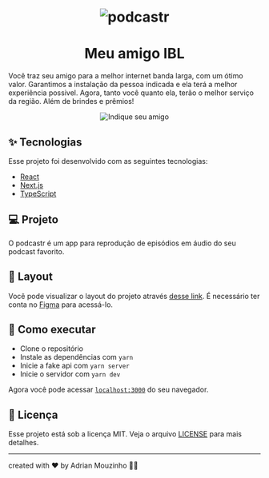 <h1 align="center">
  <img alt="podcastr" title="podcastr" src="http://vpi.meuamigoibl.com.br/assets/img/vpi/user/logo-IBL.png" />
</h1>

<h1 align="center">
  Meu amigo IBL
</h1>

<p>
  Você traz seu amigo para a melhor internet banda larga, com um ótimo valor. Garantimos a instalação da pessoa indicada e ela terá a melhor experiência possivel. Agora, tanto você quanto ela, terão o melhor serviço da região. Além de brindes e prêmios!
</p>

<p align="center">
 <img src="http://vpi.meuamigoibl.com.br/assets/img/vpi/user/logo-vpi/logo.png" alt="Indique seu amigo" />
</p>

## ✨ Tecnologias

Esse projeto foi desenvolvido com as seguintes tecnologias:

- [React](https://reactjs.org)
- [Next.js](https://nextjs.org/)
- [TypeScript](https://www.typescriptlang.org/)

## 💻 Projeto

O podcastr é um app para reprodução de episódios em áudio do seu podcast favorito.

## 🔖 Layout

Você pode visualizar o layout do projeto através [desse link](https://www.figma.com/file/DvlZBy5gE3RHUku4c25e1A/Podcastr-(Copy)?node-id=160%3A2761). É necessário ter conta no [Figma](http://figma.com/) para acessá-lo.

## 🚀 Como executar

- Clone o repositório
- Instale as dependências com `yarn`
- Inicie a fake api com `yarn server`
- Inicie o servidor com `yarn dev`

Agora você pode acessar [`localhost:3000`](http://localhost:3000) do seu navegador.

## 📄 Licença

Esse projeto está sob a licença MIT. Veja o arquivo [LICENSE](LICENSE.md) para mais detalhes.

---

created with ♥ by Adrian Mouzinho 👋🏻
